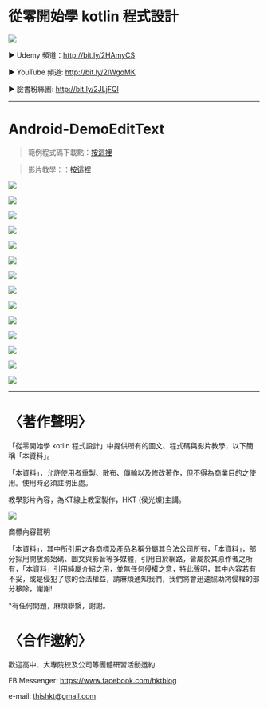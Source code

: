 # 從零開始學 kotlin 程式設計
![](https://i.imgur.com/wbyhsUH.jpg)

▶ Udemy 頻道：http://bit.ly/2HAmyCS

▶ YouTube 頻道: http://bit.ly/2IWgoMK

▶ 臉書粉絲團: http://bit.ly/2JLjFQl

---

# Android-DemoEditText
> 範例程式碼下載點：[按這裡](https://github.com/thishkt/Android-DemoEditText/archive/master.zip)

> 影片教學：：[按這裡](http://bit.ly/2HAmyCS)


![](https://i.imgur.com/K6FKeOW.jpg)

![](https://i.imgur.com/i15Hdbn.jpg)

![](https://i.imgur.com/mAR7M7y.jpg)

![](https://i.imgur.com/BWs8Qqv.jpg)

![](https://i.imgur.com/wpUS5qO.jpg)

![](https://i.imgur.com/8cqrFc8.jpg)

![](https://i.imgur.com/4KHuIb3.jpg)

![](https://i.imgur.com/6fOhC06.jpg)

![](https://i.imgur.com/p5s9EZ4.jpg)

![](https://i.imgur.com/zdV4u5A.jpg)

![](https://i.imgur.com/SLZXpiY.jpg)

![](https://i.imgur.com/1uBv5Gl.jpg)

![](https://i.imgur.com/hKIBNBJ.jpg)

![](https://i.imgur.com/zckoxmM.jpg)

---


# 〈著作聲明〉
「從零開始學 kotlin 程式設計」中提供所有的圖文、程式碼與影片教學，以下簡稱「本資料」。

「本資料」，允許使用者重製、散布、傳輸以及修改著作，但不得為商業目的之使用。使用時必須註明出處。

教學影片內容，為KT線上教室製作，HKT (侯光燦)主講。


![](https://i.imgur.com/ePThGuF.png)


商標內容聲明

「本資料」，其中所引用之各商標及產品名稱分屬其合法公司所有，「本資料」，部分採用開放源始碼、圖文與影音等多媒體，引用自於網路，皆屬於其原作者之所有，「本資料」引用純屬介紹之用，並無任何侵權之意，特此聲明，其中內容若有不妥，或是侵犯了您的合法權益，請麻煩通知我們，我們將會迅速協助將侵權的部分移除，謝謝!

*有任何問題，麻煩聯繫，謝謝。

# 〈合作邀約〉

歡迎高中、大專院校及公司等團體研習活動邀約

FB Messenger: https://www.facebook.com/hktblog

e-mail: thishkt@gmail.com
